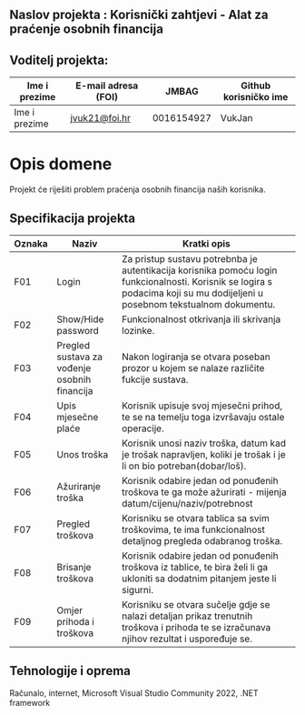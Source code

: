 ## Naslov projekta : Korisnički zahtjevi - Alat za praćenje osobnih financija


## Voditelj projekta:

Ime i prezime | E-mail adresa (FOI) | JMBAG      | Github korisničko ime
------------  | ------------------- | ---------- | ---------------------
Ime i prezime |     jvuk21@foi.hr   | 0016154927 | VukJan

# Opis domene

Projekt će riješiti problem praćenja osobnih financija naših korisnika.

## Specifikacija projekta

Oznaka | Naziv | Kratki opis 
------ | ----- | ----------- 
F01 | Login | Za pristup sustavu potrebnba je autentikacija korisnika pomoću login funkcionalnosti. Korisnik se logira s podacima koji su mu dodijeljeni u posebnom tekstualnom dokumentu.
F02 | Show/Hide password | Funkcionalnost otkrivanja ili skrivanja lozinke.
F03 | Pregled sustava za vođenje osobnih financija | Nakon logiranja se otvara poseban prozor u kojem se nalaze različite fukcije sustava.
F04 | Upis mjesečne plaće | Korisnik upisuje svoj mjesečni prihod, te se na temelju toga izvršavaju ostale operacije.
F05 | Unos troška | Korisnik unosi naziv troška, datum kad je trošak napravljen, koliki je trošak i je li on bio potreban(dobar/loš).
F06 | Ažuriranje troška | Korisnik odabire jedan od ponuđenih troškova te ga može ažurirati - mijenja datum/cijenu/naziv/potrebnost
F07 | Pregled troškova | Korisniku se otvara tablica sa svim troškovima, te ima funkcionalnost detaljnog pregleda odabranog troška.
F08 | Brisanje troškova | Korisnik odabire jedan od ponuđenih troškova iz tablice, te bira želi li ga ukloniti sa dodatnim pitanjem jeste li sigurni.
F09 | Omjer prihoda i troškova | Korisniku se otvara sučelje gdje se nalazi detaljan prikaz trenutnih troškova i prihoda te se izračunava njihov rezultat i uspoređuje se.

## Tehnologije i oprema
Računalo, internet, Microsoft Visual Studio Community 2022, .NET framework


